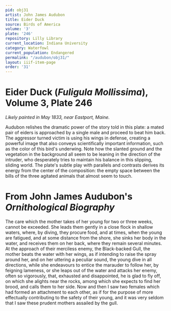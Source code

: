 ```yaml
---
pid: obj31
artist: John James Audubon
title: Eider Duck
source: Birds of America
volume: '3'
plate: '246'
repository: Lilly Library
current_location: Indiana University
category: Waterfowl
current_population: Endangered
permalink: "/audubon/obj31/"
layout: iiif-item-page
order: '31'
---
```


# Eider Duck (_Fuligula Mollissima_), Volume 3, Plate 246

_Likely painted in May 1833, near Eastport, Maine._

Audubon relishes the dramatic power of the story told in this plate: a mated pair of eiders is approached by a single male and proceed to beat him back. The aggressor turned victim is using his wings in defense, creating a powerful image that also conveys scientifically important information, such as the color of this bird's underwing. Note how the slanted ground and the vegetation in the background all seem to be leaning in the direction of the intruder, who desperately tries to maintain his balance in this slipping, sliding world. The plate's subtle play with parallels and contrasts derives its energy from the center of the composition: the empty space between the bills of the three agitated animals that almost seem to touch.

# From John James Audubon's _Ornithological Biography_

The care which the mother takes of her young for two or three weeks, cannot be exceeded. She leads them gently in a close flock in shallow waters, where, by diving, they procure food, and at times, when the young are fatigued, and at some distance from the shore, she sinks her body in the water, and receives them on her back, where they remain several minutes. At the approach of their merciless enemy, the Black-backed Gull, the mother beats the water with her wings, as if intending to raise the spray around her, and on her uttering a peculiar sound, the young dive in all directions, while she endeavours to entice the marauder to follow her, by feigning lameness, or she leaps out of the water and attacks her enemy, often so vigorously, that, exhausted and disappointed, he is glad to fly off, on which she alights near the rocks, among which she expects to find her brood, and calls them to her side. Now and then I saw two females which had formed an attachment to each other, as if for the purpose of more effectually contributing to the safety of their young, and it was very seldom that I saw these prudent mothers assailed by the gull.
